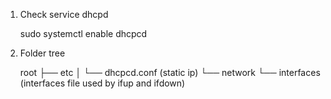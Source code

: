 
1. Check service dhcpd

    sudo systemctl enable dhcpcd

2. Folder tree 

    root
    ├── etc
    │   └── dhcpcd.conf (static ip)
    └── network
        └── interfaces (interfaces file used by ifup and ifdown)
